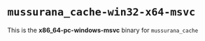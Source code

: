 # `mussurana_cache-win32-x64-msvc`

This is the **x86_64-pc-windows-msvc** binary for `mussurana_cache`

